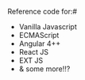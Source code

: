 Reference code for:#
- Vanilla Javascript
- ECMAScript
- Angular 4++
- React JS
- EXT JS
- & some more!!?
